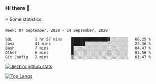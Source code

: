 ### Hi there 👋

⚡ Some statistics:

<!--START_SECTION:waka-->
```text
Week: 07 September, 2020 - 14 September, 2020

SQL          1 hr 57 mins    ████████████████▓░░░░░░░░   66.25 % 
Java         41 mins         ██████░░░░░░░░░░░░░░░░░░░   23.36 % 
Bash         7 mins          █░░░░░░░░░░░░░░░░░░░░░░░░   04.47 % 
Other        6 mins          █░░░░░░░░░░░░░░░░░░░░░░░░   03.56 % 
Git Config   2 mins          ▒░░░░░░░░░░░░░░░░░░░░░░░░   01.47 % 
```
<!--END_SECTION:waka-->

[![Jiezhi's github stats](https://github-readme-stats.vercel.app/api?username=Jiezhi&show_icons=true)](https://github.com/Jiezhi/github-readme-stats)

[![Top Langs](https://github-readme-stats.vercel.app/api/top-langs/?username=Jiezhi&hide=javascript,html)](https://github.com/Jiezhi/github-readme-stats)
<!--
**Jiezhi/Jiezhi** is a ✨ _special_ ✨ repository because its `README.md` (this file) appears on your GitHub profile.

Here are some ideas to get you started:

- 🔭 I’m currently working on ...
- 🌱 I’m currently learning ...
- 👯 I’m looking to collaborate on ...
- 🤔 I’m looking for help with ...
- 💬 Ask me about ...
- 📫 How to reach me: ...
- 😄 Pronouns: ...
- ⚡ Fun fact: ...
-->

